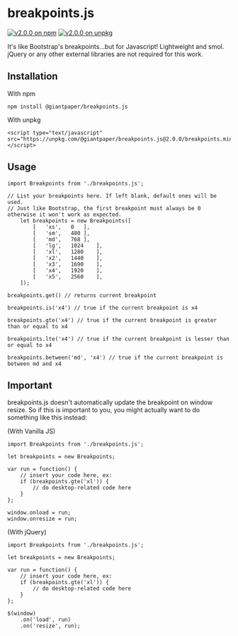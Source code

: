 # breakpoints.js

[![v2.0.0 on npm](https://img.shields.io/badge/npm-v2.0.0-red)](https://www.npmjs.com/package/@giantpaper/breakpoints.js)
[![v2.0.0 on unpkg](https://img.shields.io/badge/unpkg-v2.0.0-pink)](https://unpkg.com/@giantpaper/breakpoints.js@2.0.0/breakpoints.js)

It's like Bootstrap's breakpoints...but for Javascript! Lightweight and smol. jQuery or any other external libraries are not required for this work.

## Installation

With npm

```
npm install @giantpaper/breakpoints.js
```

With unpkg

```
<script type="text/javascript" src="https://unpkg.com/@giantpaper/breakpoints.js@2.0.0/breakpoints.min.js"></script>
```

## Usage

```
import Breakpoints from './breakpoints.js';

// List your breakpoints here. If left blank, default ones will be used.
// Just like Bootstrap, the first breakpoint must always be 0 otherwise it won't work as expected.
	let breakpoints = new Breakpoints([
		[	'xs',	0	],
		[	'sm',	480	],
		[	'md',	768	],
		[	'lg',	1024	],
		[	'xl',	1280	],
		[	'x2',	1440	],
		[	'x3',	1690	],
		[	'x4',	1920	],
		[	'x5',	2560	],
	]);

breakpoints.get() // returns current breakpoint

breakpoints.is('x4') // true if the current breakpoint is x4

breakpoints.gte('x4') // true if the current breakpoint is greater than or equal to x4

breakpoints.lte('x4') // true if the current breakpoint is lesser than or equal to x4

breakpoints.between('md', 'x4') // true if the current breakpoint is between md and x4
```

## Important

breakpoints.js doesn't automatically update the breakpoint on window resize. So if this is important to you, you might actually want to do something like this instead:

(With Vanilla JS)
```
import Breakpoints from './breakpoints.js';

let breakpoints = new Breakpoints;

var run = function() {
	// insert your code here, ex:
	if (breakpoints.gte('xl')) {
		// do desktop-related code here
	}
};

window.onload = run;
window.onresize = run;
```

(With jQuery)
```
import Breakpoints from './breakpoints.js';

let breakpoints = new Breakpoints;

var run = function() {
	// insert your code here, ex:
	if (breakpoints.gte('xl')) {
		// do desktop-related code here
	}
};

$(window)
	.on('load', run)
	.on('resize', run);
```